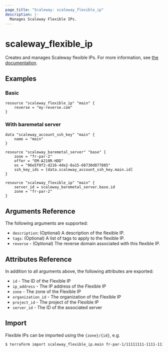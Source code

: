 ```yaml
---
page_title: "Scaleway: scaleway_flexible_ip"
description: |-
  Manages Scaleway Flexible IPs.
---
```


# scaleway_flexible_ip

Creates and manages Scaleway flexible IPs.
For more information, see [the documentation](https://developers.scaleway.com/en/products/flexible-ip/api).

## Examples

### Basic

```hcl
resource "scaleway_flexible_ip" "main" {
    reverse = "my-reverse.com"
}
```

### With baremetal server

```hcl
data "scaleway_account_ssh_key" "main" {
    name = "main"
}

resource "scaleway_baremetal_server" "base" {
    zone = "fr-par-2"
    offer = "EM-A210R-HDD"
    os = "96e5f0f2-d216-4de2-8a15-68730d877885"
    ssh_key_ids = [data.scaleway_account_ssh_key.main.id]
}

resource "scaleway_flexible_ip" "main" {
	server_id = scaleway_baremetal_server.base.id
	zone = "fr-par-2"
}
```

## Arguments Reference

The following arguments are supported:

- `description`: (Optional) A description of the flexible IP.
- `tags`: (Optional) A list of tags to apply to the flexible IP.
- `reverse` - (Optional) The reverse domain associated with this flexible IP.

## Attributes Reference

In addition to all arguments above, the following attributes are exported:

- `id` - The ID of the Flexible IP
- `ip_address` -  The IP address of the Flexible IP
- `zone` - The zone of the Flexible IP
- `organization_id` - The organization of the Flexible IP
- `project_id` - The project of the Flexible IP
- `server_id` - The ID of the associated server

## Import

Flexible IPs can be imported using the `{zone}/{id}`, e.g.

```bash
$ terraform import scaleway_flexible_ip.main fr-par-1/11111111-1111-1111-1111-111111111111
```
